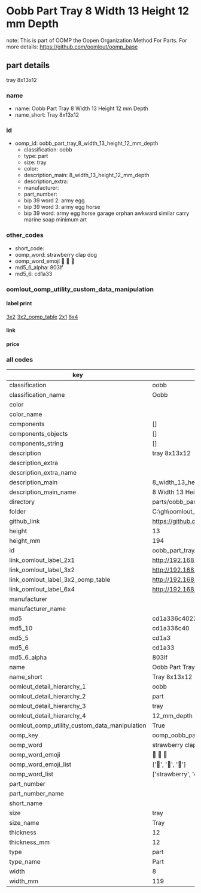 # Oobb Part Tray 8 Width 13 Height 12 mm Depth  

note: This is part of OOMP the Oopen Organization Method For Parts. For more details: https://github.com/oomlout/oomp_base

##  part details
  



tray 8x13x12



### name
* name: Oobb Part Tray 8 Width 13 Height 12 mm Depth
* name_short: Tray 8x13x12 
### id
* oomp_id: oobb_part_tray_8_width_13_height_12_mm_depth
  * classification: oobb
  * type: part
  * size: tray
  * color: 
  * description_main: 8_width_13_height_12_mm_depth
  * description_extra: 
  * manufacturer: 
  * part_number: 
  * bip 39 word 2: army egg
  * bip 39 word 3: army egg horse
  * bip 39 word: army egg horse garage orphan awkward similar carry marine soap minimum art

### other_codes
* short_code: 
* oomp_word: strawberry clap dog
* oomp_word_emoji :strawberry: :clap: :dog:
* md5_6_alpha: 803lf
* md5_6: cd1a33






### oomlout_oomp_utility_custom_data_manipulation
#### label print
[3x2](http://192.168.1.245:1112/?label=oomp%20803lf)
[3x2_oomp_table](http://192.168.1.108:1112/?label=oomp%20803lf)
[2x1](http://192.168.1.242:1112/?label=oomp%20803lf)
[6x4](http://192.168.1.55:1112/?label=oomp%20803lf)    

#### link

                              

#### price







### all codes 
| key | value |  
| --- | --- |  
| classification | oobb |  
| classification_name | Oobb |  
| color |  |  
| color_name |  |  
| components | [] |  
| components_objects | [] |  
| components_string | [] |  
| description | tray 8x13x12 |  
| description_extra |  |  
| description_extra_name |  |  
| description_main | 8_width_13_height_12_mm_depth |  
| description_main_name | 8 Width 13 Height 12 mm Depth |  
| directory | parts/oobb_part_tray_8_width_13_height_12_mm_depth |  
| folder | C:\gh\oomlout_oobb_version_4_generated_parts\parts\oobb_part_tray_8_width_13_height_12_mm_depth |  
| github_link | https://github.com/oomlout/oomlout_oomp_part_src/tree/main/parts/oobb_part_tray_8_width_13_height_12_mm_depth |  
| height | 13 |  
| height_mm | 194 |  
| id | oobb_part_tray_8_width_13_height_12_mm_depth |  
| link_oomlout_label_2x1 | http://192.168.1.242:1112/?label=oomp%20803lf |  
| link_oomlout_label_3x2 | http://192.168.1.245:1112/?label=oomp%20803lf |  
| link_oomlout_label_3x2_oomp_table | http://192.168.1.108:1112/?label=oomp%20803lf |  
| link_oomlout_label_6x4 | http://192.168.1.55:1112/?label=oomp%20803lf |  
| manufacturer |  |  
| manufacturer_name |  |  
| md5 | cd1a336c4022f91c434e65f6db91b060 |  
| md5_10 | cd1a336c40 |  
| md5_5 | cd1a3 |  
| md5_6 | cd1a33 |  
| md5_6_alpha | 803lf |  
| name | Oobb Part Tray 8 Width 13 Height 12 mm Depth |  
| name_short | Tray 8x13x12  |  
| oomlout_detail_hierarchy_1 | oobb |  
| oomlout_detail_hierarchy_2 | part |  
| oomlout_detail_hierarchy_3 | tray |  
| oomlout_detail_hierarchy_4 | 12_mm_depth |  
| oomlout_oomp_utility_custom_data_manipulation | True |  
| oomp_key | oomp_oobb_part_tray_8_width_13_height_12_mm_depth |  
| oomp_word | strawberry clap dog |  
| oomp_word_emoji | :strawberry: :clap: :dog: |  
| oomp_word_emoji_list | [':strawberry:', ':clap:', ':dog:'] |  
| oomp_word_list | ['strawberry', 'clap', 'dog'] |  
| part_number |  |  
| part_number_name |  |  
| short_name |  |  
| size | tray |  
| size_name | Tray |  
| thickness | 12 |  
| thickness_mm | 12 |  
| type | part |  
| type_name | Part |  
| width | 8 |  
| width_mm | 119 |  
